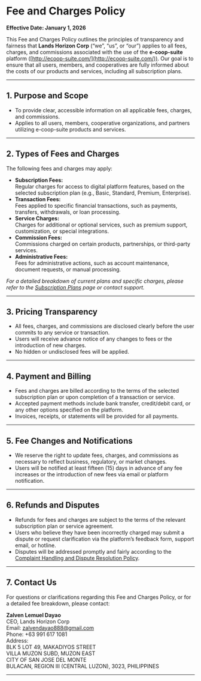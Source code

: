 # Fee and Charges Policy

**Effective Date: January 1, 2026**

This Fee and Charges Policy outlines the principles of transparency and fairness that **Lands Horizon Corp** (“we”, “us”, or “our”) applies to all fees, charges, and commissions associated with the use of the **e-coop-suite** platform ([http://ecoop-suite.com/](http://ecoop-suite.com/)). Our goal is to ensure that all users, members, and cooperatives are fully informed about the costs of our products and services, including all subscription plans.

---

## 1. Purpose and Scope

- To provide clear, accessible information on all applicable fees, charges, and commissions.
- Applies to all users, members, cooperative organizations, and partners utilizing e-coop-suite products and services.

---

## 2. Types of Fees and Charges

The following fees and charges may apply:

- **Subscription Fees:**  
  Regular charges for access to digital platform features, based on the selected subscription plan (e.g., Basic, Standard, Premium, Enterprise).
- **Transaction Fees:**  
  Fees applied to specific financial transactions, such as payments, transfers, withdrawals, or loan processing.
- **Service Charges:**  
  Charges for additional or optional services, such as premium support, customization, or special integrations.
- **Commission Fees:**  
  Commissions charged on certain products, partnerships, or third-party services.
- **Administrative Fees:**  
  Fees for administrative actions, such as account maintenance, document requests, or manual processing.

_For a detailed breakdown of current plans and specific charges, please refer to the [Subscription Plans](http://ecoop-suite.com/plans) page or contact support._

---

## 3. Pricing Transparency

- All fees, charges, and commissions are disclosed clearly before the user commits to any service or transaction.
- Users will receive advance notice of any changes to fees or the introduction of new charges.
- No hidden or undisclosed fees will be applied.

---

## 4. Payment and Billing

- Fees and charges are billed according to the terms of the selected subscription plan or upon completion of a transaction or service.
- Accepted payment methods include bank transfer, credit/debit card, or any other options specified on the platform.
- Invoices, receipts, or statements will be provided for all payments.

---

## 5. Fee Changes and Notifications

- We reserve the right to update fees, charges, and commissions as necessary to reflect business, regulatory, or market changes.
- Users will be notified at least fifteen (15) days in advance of any fee increases or the introduction of new fees via email or platform notification.

---

## 6. Refunds and Disputes

- Refunds for fees and charges are subject to the terms of the relevant subscription plan or service agreement.
- Users who believe they have been incorrectly charged may submit a dispute or request clarification via the platform’s feedback form, support email, or hotline.
- Disputes will be addressed promptly and fairly according to the [Complaint Handling and Dispute Resolution Policy](http://ecoop-suite.com/complaints).

---

## 7. Contact Us

For questions or clarifications regarding this Fee and Charges Policy, or for a detailed fee breakdown, please contact:

**Zalven Lemuel Dayao**  
CEO, Lands Horizon Corp  
Email: zalvendayao888@gmail.com  
Phone: +63 991 617 1081  
Address:  
BLK 5 LOT 49, MAKADIYOS STREET  
VILLA MUZON SUBD, MUZON EAST  
CITY OF SAN JOSE DEL MONTE  
BULACAN, REGION III (CENTRAL LUZON), 3023, PHILIPPINES

---
